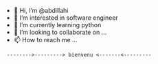 - 👋 Hi, I’m @abdillahi 
- 👀 I’m interested in software engineer
- 🌱 I’m currently learning python
- 💞️ I’m looking to collaborate on ...
- 📫 How to reach me ...

<!---
abdillahi253/abdillahi253 is a ✨ special ✨ repository because its `README.md` (this file) appears on your GitHub profile.
You can click the Preview link to take a look at your changes.
--->
     -------->---------> bienvenu <-------<---------
